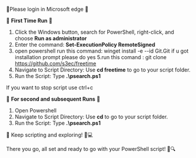 🌟Please login in Microsoft edge 🌟

🌟 **First Time Run** 🚀

1. Click the Windows button, search for PowerShell, right-click, and choose **Run as administrator**
2. Enter the command: **Set-ExecutionPolicy RemoteSigned** 
4. open powershell run this command: winget install -e --id Git.Git  if u got installation prompt please do yes 
5.run this comand : git clone https://github.com/s3ec/freetime
6. Navigate to Script Directory: Use **cd freetime** to go to your script folder.
7. Run the Script: Type **.\psearch.ps1**
   
If you want to stop script use ctrl+c 

🔄 **For second and subsequent Runs** 🔁

1. Open Powershell 
2. Navigate to Script Directory: Use **cd** to go to your script folder.
3. Run the Script: Type **.\psearch.ps1**

🚀 Keep scripting and exploring! 🌈💻

There you go, all set and ready to go with your PowerShell script! 🚀🔍

